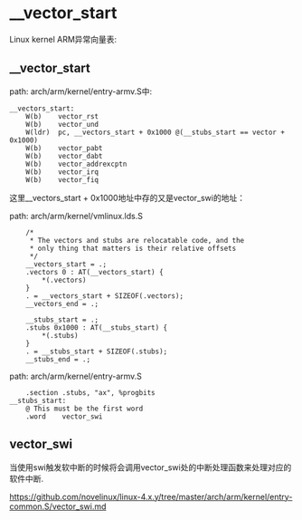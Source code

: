 __vector_start
========================================

Linux kernel ARM异常向量表:

__vector_start
----------------------------------------

path: arch/arm/kernel/entry-armv.S中:
```
__vectors_start:
    W(b)    vector_rst
    W(b)    vector_und
    W(ldr)  pc, __vectors_start + 0x1000 @(__stubs_start == vector + 0x1000)
    W(b)    vector_pabt
    W(b)    vector_dabt
    W(b)    vector_addrexcptn
    W(b)    vector_irq
    W(b)    vector_fiq
```

这里__vectors_start + 0x1000地址中存的又是vector_swi的地址：

path: arch/arm/kernel/vmlinux.lds.S
```
    /*
     * The vectors and stubs are relocatable code, and the
     * only thing that matters is their relative offsets
     */
    __vectors_start = .;
    .vectors 0 : AT(__vectors_start) {
        *(.vectors)
    }
    . = __vectors_start + SIZEOF(.vectors);
    __vectors_end = .;

    __stubs_start = .;
    .stubs 0x1000 : AT(__stubs_start) {
        *(.stubs)
    }
    . = __stubs_start + SIZEOF(.stubs);
    __stubs_end = .;
```

path: arch/arm/kernel/entry-armv.S
```
    .section .stubs, "ax", %progbits
__stubs_start:
    @ This must be the first word
    .word    vector_swi
```

vector_swi
----------------------------------------

当使用swi触发软中断的时候将会调用vector_swi处的中断处理函数来处理对应的软件中断.

https://github.com/novelinux/linux-4.x.y/tree/master/arch/arm/kernel/entry-common.S/vector_swi.md
